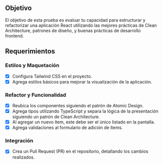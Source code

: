 ## Objetivo
El objetivo de esta prueba es evaluar tu capacidad para estructurar y refactorizar una aplicación React utilizando las mejores prácticas de Clean Architecture, patrones de diseño, y buenas prácticas de desarrollo frontend.

## Requerimientos

### Estilos y Maquetación
- [x] Configura Tailwind CSS en el proyecto.
- [x] Agrega estilos básicos para mejorar la visualización de la aplicación.

### Refactor y Funcionalidad
- [x] Reubica los componentes siguiendo el patrón de Atomic Design.
- [x] Agrega tipos utilizando TypeScript y separa la lógica de la presentación siguiendo un patrón de Clean Architecture.
- [x] Al agregar un nuevo ítem, este debe ser el único listado en la pantalla.
- [x] Agrega validaciones al formulario de adición de ítems.

### Integración
- [x] Crea un Pull Request (PR) en el repositorio, detallando los cambios realizados.
